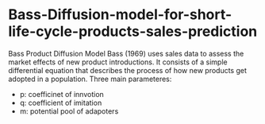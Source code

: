 # Bass-Diffusion-model-for-short-life-cycle-products-sales-prediction

Bass Product Diffusion Model Bass (1969) uses sales data to assess the market effects of new product introductions.
It consists of a simple differential equation that describes the process of how new products get adopted in a population.
Three main parameteres:
- p: coefficinet of innvotion
- q: coefficient of imitation
- m: potential pool of adapoters
